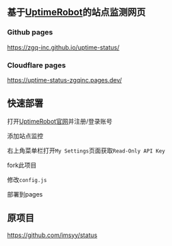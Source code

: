 ## 基于[UptimeRobot](https://uptimerobot.com/)的站点监测网页

### Github pages

https://zgq-inc.github.io/uptime-status/

### Cloudflare pages

https://uptime-status-zgqinc.pages.dev/

## 快速部署

打开[UptimeRobot官网](uptimerobot.com)并注册/登录账号

添加站点监控

右上角菜单栏打开`My Settings`页面获取`Read-Only API Key`

fork此项目

修改`config.js`

部署到pages

## 原项目

https://github.com/imsyy/status